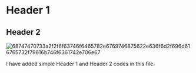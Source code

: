 # Header 1
## Header 2
![68747470733a2f2f6f63746f6465782e6769746875622e636f6d2f696d616765732f79616b746f6361742e706e67](https://github.com/lyfofagni/skills_-communicate-using-markdown/assets/147072154/81393af3-fd8e-4217-b11a-5d80e6c04d30)

I have added simple Header 1 and Header 2 codes in this file.
